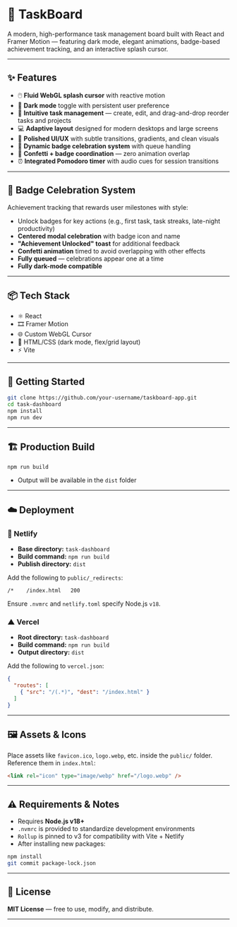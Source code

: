 # 🚀 TaskBoard

A modern, high-performance task management board built with React and Framer Motion — featuring dark mode, elegant animations, badge-based achievement tracking, and an interactive splash cursor.

---

## ✨ Features

* 🖱️ **Fluid WebGL splash cursor** with reactive motion
* 🌙 **Dark mode** toggle with persistent user preference
* 🧩 **Intuitive task management** — create, edit, and drag-and-drop reorder tasks and projects
* 💻 **Adaptive layout** designed for modern desktops and large screens
* 🎨 **Polished UI/UX** with subtle transitions, gradients, and clean visuals
* 🏅 **Dynamic badge celebration system** with queue handling
* 🎉 **Confetti + badge coordination** — zero animation overlap
* ⏰ **Integrated Pomodoro timer** with audio cues for session transitions

---

## 🏅 Badge Celebration System

Achievement tracking that rewards user milestones with style:

* Unlock badges for key actions (e.g., first task, task streaks, late-night productivity)
* **Centered modal celebration** with badge icon and name
* **"Achievement Unlocked" toast** for additional feedback
* **Confetti animation** timed to avoid overlapping with other effects
* **Fully queued** — celebrations appear one at a time
* **Fully dark-mode compatible**

---

## 📦 Tech Stack

* ⚛️ React
* 🎞️ Framer Motion
* 🌐 Custom WebGL Cursor
* 💅 HTML/CSS (dark mode, flex/grid layout)
* ⚡ Vite

---

## 🚀 Getting Started

```bash
git clone https://github.com/your-username/taskboard-app.git
cd task-dashboard
npm install
npm run dev
```

---

## 🏗️ Production Build

```bash
npm run build
```

* Output will be available in the `dist` folder

---

## ☁️ Deployment

### 🔗 Netlify

* **Base directory:** `task-dashboard`
* **Build command:** `npm run build`
* **Publish directory:** `dist`

Add the following to `public/_redirects`:

```
/*    /index.html   200
```

Ensure `.nvmrc` and `netlify.toml` specify Node.js `v18`.

### ▲ Vercel

* **Root directory:** `task-dashboard`
* **Build command:** `npm run build`
* **Output directory:** `dist`

Add the following to `vercel.json`:

```json
{
  "routes": [
    { "src": "/(.*)", "dest": "/index.html" }
  ]
}
```

---

## 🖼️ Assets & Icons

Place assets like `favicon.ico`, `logo.webp`, etc. inside the `public/` folder. Reference them in `index.html`:

```html
<link rel="icon" type="image/webp" href="/logo.webp" />
```

---

## ⚠️ Requirements & Notes

* Requires **Node.js v18+**
* `.nvmrc` is provided to standardize development environments
* `Rollup` is pinned to v3 for compatibility with Vite + Netlify
* After installing new packages:

```bash
npm install
git commit package-lock.json
```

---

## 📄 License

**MIT License** — free to use, modify, and distribute.

---

